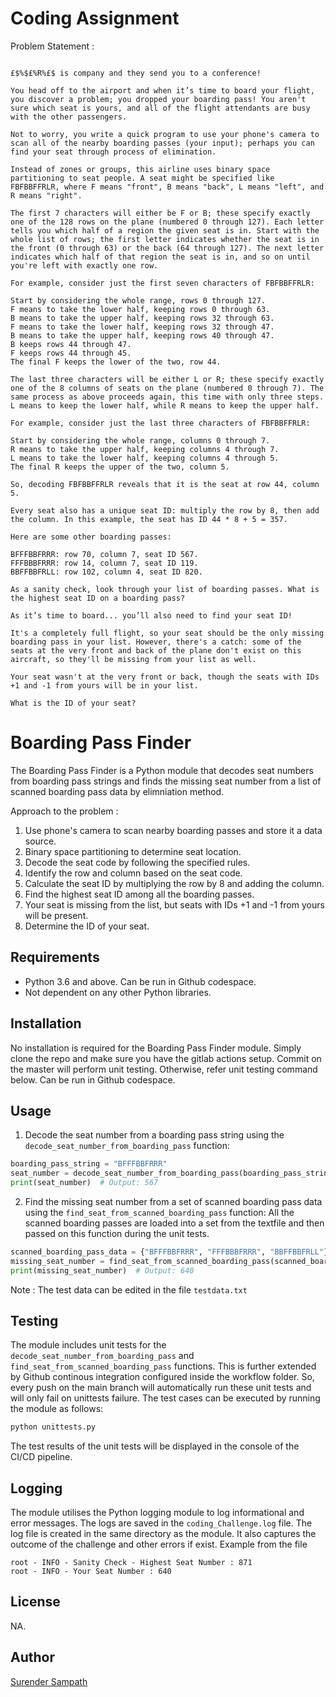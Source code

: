 # Coding Assignment

Problem Statement : 

```Text

£$%$£%R%£$ is company and they send you to a conference!

You head off to the airport and when it’s time to board your flight, you discover a problem; you dropped your boarding pass! You aren't sure which seat is yours, and all of the flight attendants are busy with the other passengers.

Not to worry, you write a quick program to use your phone's camera to scan all of the nearby boarding passes (your input); perhaps you can find your seat through process of elimination.

Instead of zones or groups, this airline uses binary space partitioning to seat people. A seat might be specified like FBFBBFFRLR, where F means "front", B means "back", L means "left", and R means "right".

The first 7 characters will either be F or B; these specify exactly one of the 128 rows on the plane (numbered 0 through 127). Each letter tells you which half of a region the given seat is in. Start with the whole list of rows; the first letter indicates whether the seat is in the front (0 through 63) or the back (64 through 127). The next letter indicates which half of that region the seat is in, and so on until you're left with exactly one row.

For example, consider just the first seven characters of FBFBBFFRLR:

Start by considering the whole range, rows 0 through 127.
F means to take the lower half, keeping rows 0 through 63.
B means to take the upper half, keeping rows 32 through 63.
F means to take the lower half, keeping rows 32 through 47.
B means to take the upper half, keeping rows 40 through 47.
B keeps rows 44 through 47.
F keeps rows 44 through 45.
The final F keeps the lower of the two, row 44.

The last three characters will be either L or R; these specify exactly one of the 8 columns of seats on the plane (numbered 0 through 7). The same process as above proceeds again, this time with only three steps. L means to keep the lower half, while R means to keep the upper half.

For example, consider just the last three characters of FBFBBFFRLR:

Start by considering the whole range, columns 0 through 7.
R means to take the upper half, keeping columns 4 through 7.
L means to take the lower half, keeping columns 4 through 5.
The final R keeps the upper of the two, column 5.

So, decoding FBFBBFFRLR reveals that it is the seat at row 44, column 5.

Every seat also has a unique seat ID: multiply the row by 8, then add the column. In this example, the seat has ID 44 * 8 + 5 = 357.

Here are some other boarding passes:

BFFFBBFRRR: row 70, column 7, seat ID 567.
FFFBBBFRRR: row 14, column 7, seat ID 119.
BBFFBBFRLL: row 102, column 4, seat ID 820.

As a sanity check, look through your list of boarding passes. What is the highest seat ID on a boarding pass?

As it’s time to board... you’ll also need to find your seat ID!

It's a completely full flight, so your seat should be the only missing boarding pass in your list. However, there's a catch: some of the seats at the very front and back of the plane don't exist on this aircraft, so they'll be missing from your list as well.

Your seat wasn't at the very front or back, though the seats with IDs +1 and -1 from yours will be in your list.

What is the ID of your seat?
```

# Boarding Pass Finder

The Boarding Pass Finder is a Python module that decodes seat numbers from boarding pass strings and finds the missing seat number from a list of scanned boarding pass data by elimniation method.

Approach to the problem :
1. Use phone's camera to scan nearby boarding passes and store it a data source.
2. Binary space partitioning to determine seat location.
3. Decode the seat code by following the specified rules.
4. Identify the row and column based on the seat code.
5. Calculate the seat ID by multiplying the row by 8 and adding the column.
6. Find the highest seat ID among all the boarding passes.
7. Your seat is missing from the list, but seats with IDs +1 and -1 from yours will be present.
8. Determine the ID of your seat.


## Requirements

- Python 3.6 and above. Can be run in Github codespace.
- Not dependent on any other Python libraries.

## Installation

No installation is required for the Boarding Pass Finder module. Simply clone the repo and make sure you have the gitlab actions setup. Commit on the master will perform unit testing. Otherwise, refer unit testing command below. Can be run in Github codespace.

## Usage

1. Decode the seat number from a boarding pass string using the `decode_seat_number_from_boarding_pass` function:

```python
boarding_pass_string = "BFFFBBFRRR"
seat_number = decode_seat_number_from_boarding_pass(boarding_pass_string)
print(seat_number)  # Output: 567
```

2. Find the missing seat number from a set of scanned boarding pass data using the `find_seat_from_scanned_boarding_pass` function:
   All the scanned boarding passes are loaded into a set from the textfile and then passed on this function during the unit tests.

```python
scanned_boarding_pass_data = {"BFFFBBFRRR", "FFFBBBFRRR", "BBFFBBFRLL"}
missing_seat_number = find_seat_from_scanned_boarding_pass(scanned_boarding_pass_data)
print(missing_seat_number)  # Output: 640
```
Note : The test data can be edited in the file ```testdata.txt```
## Testing

The module includes unit tests for the `decode_seat_number_from_boarding_pass` and `find_seat_from_scanned_boarding_pass` functions. 
This is further extended by Github continous integration configured inside the workflow folder. 
So, every push on the main branch will automatically run these unit tests and will only fail on unittests failure.
The test cases can be executed by running the module as follows:

```bash
python unittests.py
```
The test results of the unit tests will be displayed in the console of the CI/CD pipeline.

## Logging

The module utilises the Python logging module to log informational and error messages. The logs are saved in the `coding_Challenge.log` file. The log file is created in the same directory as the module. It also captures the outcome of the challenge and other errors if exist.
Example from the file

```
root - INFO - Sanity Check - Highest Seat Number : 871
root - INFO - Your Seat Number : 640
```

## License

NA.

## Author
<a href="https://www.linkedin.com/in/surendersampath/" title="Title Text">Surender Sampath </a>

